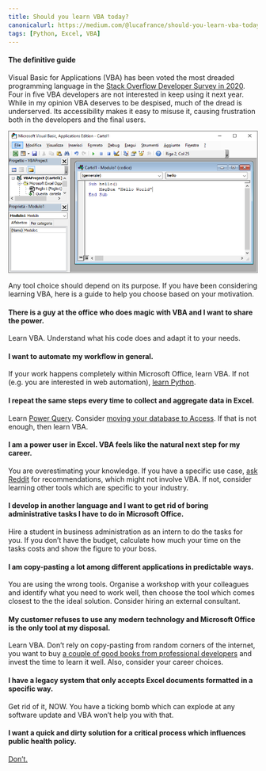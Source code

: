 ```yaml
---
title: Should you learn VBA today?
canonicalurl: https://medium.com/@lucafrance/should-you-learn-vba-today-1a775e1633f0
tags: [Python, Excel, VBA]
---
```


#### The definitive guide

Visual Basic for Applications (VBA) has been voted the most dreaded programming language in the [Stack Overflow Developer Survey in 2020](https://insights.stackoverflow.com/survey/2020#most-loved-dreaded-and-wanted).
Four in five VBA developers are not interested in keep using it next year.
While in my opinion VBA deserves to be despised, much of the dread is underserved.
Its accessibility makes it easy to misuse it, causing frustration both in the developers and the final users.

![](/assets/2020/medium_images/1rCKOe9qqSAWbQjIYXLxMjw.png)

Any tool choice should depend on its purpose. If you have been considering learning VBA, here is a guide to help you choose based on your motivation.

#### There is a guy at the office who does magic with VBA and I want to share the power.

Learn VBA. Understand what his code does and adapt it to your needs.

#### I want to automate my workflow in general.

If your work happens completely within Microsoft Office, learn VBA. If not (e.g. you are interested in web automation), [learn Python](https://automatetheboringstuff.com/).

#### I repeat the same steps every time to collect and aggregate data in Excel.

Learn [Power Query](https://support.microsoft.com/en-us/office/import-data-from-external-data-sources-power-query-be4330b3-5356-486c-a168-b68e9e616f5a). Consider [moving your database to Access](https://support.microsoft.com/en-us/access). If that is not enough, then learn VBA.

#### I am a power user in Excel. VBA feels like the natural next step for my career.

You are overestimating your knowledge. If you have a specific use case, [ask Reddit](https://www.reddit.com/r/excel/) for recommendations, which might not involve VBA. If not, consider learning other tools which are specific to your industry.

#### I develop in another language and I want to get rid of boring administrative tasks I have to do in Microsoft Office.

Hire a student in business administration as an intern to do the tasks for you. If you don’t have the budget, calculate how much your time on the tasks costs and show the figure to your boss.

#### I am copy-pasting a lot among different applications in predictable ways.

You are using the wrong tools. Organise a workshop with your colleagues and identify what you need to work well, then choose the tool which comes closest to the the ideal solution. Consider hiring an external consultant.

#### My customer refuses to use any modern technology and Microsoft Office is the only tool at my disposal.

Learn VBA. Don’t rely on copy-pasting from random corners of the internet, you want to buy [a couple of good books from professional developers](https://www.goodreads.com/author/show/27255.John_Walkenbach) and invest the time to learn it well. Also, consider your career choices.

#### I have a legacy system that only accepts Excel documents formatted in a specific way.

Get rid of it, NOW. You have a ticking bomb which can explode at any software update and VBA won’t help you with that.

#### I want a quick and dirty solution for a critical process which influences public health policy.

[Don’t.](https://www.bbc.com/news/technology-54423988)

